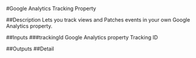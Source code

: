 #Google Analytics Tracking Property

##Description
Lets you track views and Patches events in your own Google Analytics property.

##Inputs
###trackingId
Google Analytics property Tracking ID

##Outputs
##Detail

